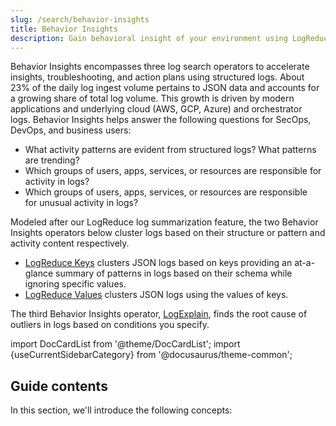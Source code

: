 ```yaml
---
slug: /search/behavior-insights
title: Behavior Insights
description: Gain behavioral insight of your environment using LogReduce operators.
---
```


Behavior Insights encompasses three log search operators to accelerate insights, troubleshooting, and action plans using structured logs. About 23% of the daily log ingest volume pertains to JSON data and accounts for a growing share of total log volume. This growth is driven by modern applications and underlying cloud (AWS, GCP, Azure) and orchestrator logs. Behavior Insights helps answer the following questions for SecOps, DevOps, and business users:

* What activity patterns are evident from structured logs? What patterns are trending?
* Which groups of users, apps, services, or resources are responsible for activity in logs?
* Which groups of users, apps, services, or resources are responsible for unusual activity in logs?

Modeled after our LogReduce log summarization feature, the two Behavior Insights operators below cluster logs based on their structure or pattern and activity content respectively.

* [LogReduce Keys](logreduce-keys.md) clusters JSON logs based on keys providing an at-a-glance summary of patterns in logs based on their schema while ignoring specific values.
* [LogReduce Values](logreduce-values.md) clusters JSON logs using the values of keys.

The third Behavior Insights operator, [LogExplain](logexplain.md), finds the root cause of outliers in logs based on conditions you specify.

import DocCardList from '@theme/DocCardList';
import {useCurrentSidebarCategory} from '@docusaurus/theme-common';

## Guide contents

In this section, we'll introduce the following concepts:

<DocCardList items={useCurrentSidebarCategory().items}/>
